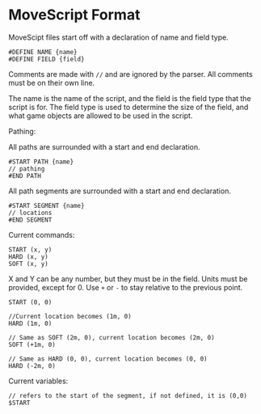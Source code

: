 
# MoveScript Format

MoveScipt files start off with a declaration of name and field type.

```move
#DEFINE NAME {name}
#DEFINE FIELD {field}
```

Comments are made with `//` and are ignored by the parser. All comments must be on their own line.

The name is the name of the script, and the field is the field type that the script is for. The field type is used to determine the size of the field, and what game objects are allowed to be used in the script.

Pathing:

All paths are surrounded with a start and end declaration.

```move
#START PATH {name}
// pathing
#END PATH
```

All path segments are surrounded with a start and end declaration.

```move
#START SEGMENT {name}
// locations
#END SEGMENT
```

Current commands:

```move
START (x, y)
HARD (x, y)
SOFT (x, y)
```

X and Y can be any number, but they must be in the field.
Units must be provided, except for 0.
Use `+` or `-` to stay relative to the previous point.

```move
START (0, 0)

//Current location becomes (1m, 0)
HARD (1m, 0)

// Same as SOFT (2m, 0), current location becomes (2m, 0)
SOFT (+1m, 0)

// Same as HARD (0, 0), current location becomes (0, 0)
HARD (-2m, 0)
```

Current variables:

```move
// refers to the start of the segment, if not defined, it is (0,0)
$START
```
